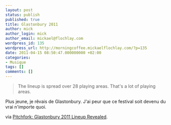 ```yaml
---
layout: post
status: publish
published: true
title: Glastonbury 2011
author: mick
author_login: mick
author_email: mickael@flochlay.com
wordpress_id: 135
wordpress_url: http://morningcoffee.mickaelflochlay.com/?p=135
date: 2011-04-15 08:50:47.000000000 +02:00
categories:
- Musique
tags: []
comments: []
---
```

<blockquote>The lineup is spread over 28 playing areas. That's a lot of playing areas.</blockquote>
Plus jeune, je rêvais de Glastonbury. J'ai peur que ce festival soit devenu du vrai n'importe quoi.

via <a href="http://pitchfork.com/news/42204-glastonbury-2011-lineup-revealed/?utm_source=feedburner&amp;utm_medium=feed&amp;utm_campaign=Feed%3A+PitchforkLatestNews+%28Pitchfork%3A+Latest+News%29">Pitchfork: Glastonbury 2011 Lineup Revealed</a>.

